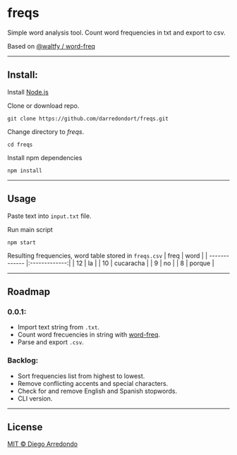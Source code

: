 # freqs
Simple word analysis tool. Count word frequencies in txt and export to csv.


Based on [@waltfy / word-freq](https://github.com/waltfy/word-freq)

___ 

## Install:
Install [Node.js](https://nodejs.org/en/download/) 

Clone or download repo.
```
git clone https://github.com/darredondort/freqs.git
```

Change directory to *freqs*.

```
cd freqs
```

Install npm dependencies
```
npm install
```
___

## Usage

Paste text into `input.txt` file.

Run main script
```
npm start
```

Resulting frequencies, word table stored in `freqs.csv`
| freq        | word           |
| ------------- |:-------------:|
|       12       |      la         |
|      10        |      cucaracha  |
|       9        |      no         |
|       8        |      porque     |


____

## Roadmap

### 0.0.1:
- Import text string from `.txt`.
- Count word frecuencies in string with [word-freq](https://github.com/waltfy/word-freq).
- Parse and export `.csv`.


### Backlog:
 - Sort frequencies list from highest to lowest.
 - Remove conflicting accents and special characters.
 - Check for and remove English and Spanish stopwords.
 - CLI version.
 
____

## License

[MIT © Diego Arredondo](../LICENSE)
